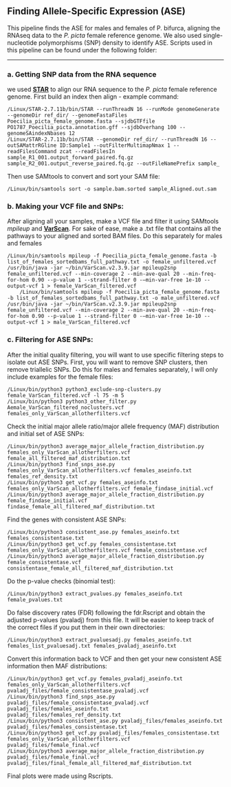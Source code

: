 ## Finding Allele-Specific Expression (ASE)
This pipeline finds the ASE for males and females of P. bifurca, aligning the RNAseq data to the _P. picta_ female reference genome. We also used single-nucleotide polymorphisms (SNP) density to identify ASE. Scripts used in this pipeline can be found under the following folder:

------------------------------------------------------------------------------------------------------------------------------------
### a. Getting SNP data from the RNA sequence

we used **[STAR](https://hbctraining.github.io/Intro-to-rnaseq-hpc-O2/lessons/03_alignment.html)** to align our RNA sequence to the _P. picta_ female reference genome. First build an index then align - example command:

    /Linux/STAR-2.7.11b/bin/STAR --runThreadN 16 --runMode genomeGenerate --genomeDir ref_dir/ --genomeFastaFiles Poecilia_picta_female_genome.fasta --sjdbGTFfile PO1787_Poecilia_picta.annotation.gff --sjdbOverhang 100 --genomeSAindexNbases 12
    /Linux/STAR-2.7.11b/bin/STAR --genomeDir ref_dir/ --runThreadN 16 --outSAMattrRGline ID:Sample1 --outFilterMultimapNmax 1 --readFilesCommand zcat --readFilesIn sample_R1_001.output_forward_paired.fq.gz sample_R2_001.output_reverse_paired.fq.gz --outFileNamePrefix sample_

Then use SAMtools to convert and sort your SAM file:

    /Linux/bin/samtools sort -o sample.bam.sorted sample_Aligned.out.sam

### b. Making your VCF file and SNPs: 

After aligning all your samples, make a VCF file and filter it using SAMtools _mpileup_ and **[VarScan](https://varscan.sourceforge.net/)**. For sake of ease, make a .txt file that contains all the pathways to your aligned and sorted BAM files. Do this separately for males and females

    /Linux/bin/samtools mpileup -f Poecilia_picta_female_genome.fasta -b list_of_females_sortedbams_full_pathway.txt -o female_unfiltered.vcf
    /usr/bin/java -jar ~/bin/VarScan.v2.3.9.jar mpileup2snp female_unfiltered.vcf --min-coverage 2 --min-ave-qual 20 --min-freq-for-hom 0.90 --p-value 1 --strand-filter 0 -—min-var-free 1e-10 --output-vcf 1 > female_VarScan_filtered.vcf
        /Linux/bin/samtools mpileup -f Poecilia_picta_female_genome.fasta -b list_of_females_sortedbams_full_pathway.txt -o male_unfiltered.vcf
    /usr/bin/java -jar ~/bin/VarScan.v2.3.9.jar mpileup2snp female_unfiltered.vcf --min-coverage 2 --min-ave-qual 20 --min-freq-for-hom 0.90 --p-value 1 --strand-filter 0 -—min-var-free 1e-10 --output-vcf 1 > male_VarScan_filtered.vcf

### c. Filtering for ASE SNPs:

After the initial quality filtering, you will want to use specific filtering steps to isolate out ASE SNPs. First, you will want to remove SNP clusters, then remove triallelic SNPs. Do this for males and females separately, I will only include examples for the female files:

    /Linux/bin/python3 python3_exclude-snp-clusters.py female_VarScan_filtered.vcf -l 75 -m 5
    /Linux/bin/python3 python3_other_filter.py Aemale_VarScan_filtered_noclusters.vcf females_only_VarScan_allotherfilters.vcf

Check the initial major allele ratio/major allele frequency (MAF) distribution and initial set of ASE SNPs:

    /Linux/bin/python3 average_major_allele_fraction_distribution.py females_only_VarScan_allotherfilters.vcf female_all_filtered_maf_distribution.txt
    /Linux/bin/python3 find_snps_ase.py females_only_VarScan_allotherfilters.vcf females_aseinfo.txt females_ref_density.txt
    /Linux/bin/python3 get_vcf.py females_aseinfo.txt females_only_VarScan_allotherfilters.vcf female_findase_initial.vcf
    /Linux/bin/python3 average_major_allele_fraction_distribution.py female_findase_initial.vcf findase_female_all_filtered_maf_distribution.txt

Find the genes with consistent ASE SNPs:

    /Linux/bin/python3 consistent_ase.py females_aseinfo.txt females_consistentase.txt 
    /Linux/bin/python3 get_vcf.py females_consistentase.txt females_only_VarScan_allotherfilters.vcf female_consistentase.vcf
    /Linux/bin/python3 average_major_allele_fraction_distribution.py female_consistentase.vcf consistentase_female_all_filtered_maf_distribution.txt

Do the p-value checks (binomial test):

    /Linux/bin/python3 extract_pvalues.py females_aseinfo.txt female_pvalues.txt

Do false discovery rates (FDR) following the fdr.Rscript and obtain the adjusted p-values (pvaladj) from this file. It will be easier to keep track of the correct files if you put them in their own directories:

    /Linux/bin/python3 extract_pvaluesadj.py females_aseinfo.txt females_list_pvaluesadj.txt females_pvaladj_aseinfo.txt

Convert this information back to VCF and then get your new consistent ASE information then MAF distributions:

    /Linux/bin/python3 get_vcf.py females_pvaladj_aseinfo.txt females_only_VarScan_allotherfilters.vcf pvaladj_files/female_consistentase_pvaladj.vcf
    /Linux/bin/python3 find_snps_ase.py pvaladj_files/female_consistentase_pvaladj.vcf pvaladj_files/females_aseinfo.txt pvaladj_files/females_ref_density.txt
    /Linux/bin/python3 consistent_ase.py pvaladj_files/females_aseinfo.txt pvaladj_files/females_consistentase.txt 
    /Linux/bin/python3 get_vcf.py pvaladj_files/females_consistentase.txt females_only_VarScan_allotherfilters.vcf pvaladj_files/female_final.vcf
    /Linux/bin/python3 average_major_allele_fraction_distribution.py pvaladj_files/female_final.vcf pvaladj_files/final_female_all_filtered_maf_distribution.txt

Final plots were made using Rscripts.    

    










    



